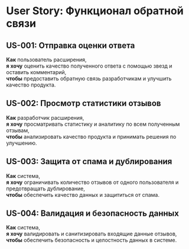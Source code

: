 # User Story: Функционал обратной связи

## US-001: Отправка оценки ответа
**Как** пользователь расширения,  
**я хочу** оценить качество полученного ответа с помощью звезд и оставить комментарий,  
**чтобы** предоставить обратную связь разработчикам и улучшить качество продукта.

## US-002: Просмотр статистики отзывов
**Как** разработчик расширения,  
**я хочу** просматривать статистику и аналитику по всем полученным отзывам,  
**чтобы** анализировать качество продукта и принимать решения по улучшению.

## US-003: Защита от спама и дублирования
**Как** система,  
**я хочу** ограничивать количество отзывов от одного пользователя и предотвращать дублирование,  
**чтобы** обеспечить качество данных и защититься от спама.

## US-004: Валидация и безопасность данных
**Как** система,  
**я хочу** валидировать и санитизировать входящие данные отзывов,  
**чтобы** обеспечить безопасность и целостность данных в системе.

